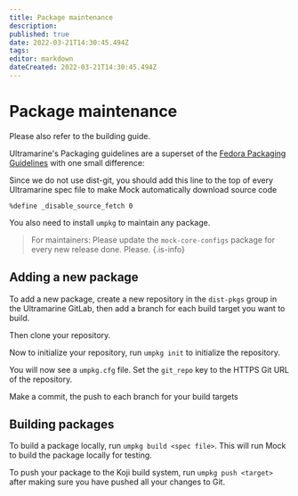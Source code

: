 ```yaml
---
title: Package maintenance
description: 
published: true
date: 2022-03-21T14:30:45.494Z
tags: 
editor: markdown
dateCreated: 2022-03-21T14:30:45.494Z
---
```


# Package maintenance
Please also refer to the building guide.

Ultramarine's Packaging guidelines are a superset of the [Fedora Packaging Guidelines](https://docs.fedoraproject.org/en-US/packaging-guidelines/) with one small difference:

Since we do not use dist-git, you should add this line to the top of every Ultramarine spec file to make Mock automatically download source code

```
%define _disable_source_fetch 0
```

You also need to install `umpkg` to maintain any package.
> For maintainers: Please update the `mock-core-configs` package for every new release done. Please.
{.is-info}

## Adding a new package
To add a new package, create a new repository in the `dist-pkgs` group in the Ultramarine GitLab, then add a branch for each build target you want to build.

Then clone your repository.

Now to initialize your repository, run `umpkg init` to initialize the repository.

You will now see a `umpkg.cfg` file. Set the `git_repo` key to the HTTPS Git URL of the repository.

Make a commit, the push to each branch for your build targets

## Building packages

To build a package locally, run `umpkg build <spec file>`. This will run Mock to build the package locally for testing.

To push your package to the Koji build system, run `umpkg push <target>` after making sure you have pushed all your changes to Git.